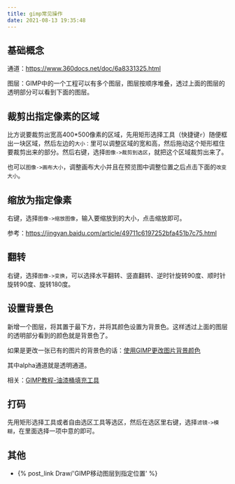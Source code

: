 ```yaml
---
title: gimp常见操作
date: 2021-08-13 19:35:48
---
```


## 基础概念

通道：<https://www.360docs.net/doc/6a8331325.html>

图层：GIMP中的一个工程可以有多个图层，图层按顺序堆叠，透过上面的图层的透明部分可以看到下面的图层。

## 裁剪出指定像素的区域

比方说要裁剪出宽高400*500像素的区域，先用矩形选择工具（快捷键`r`）随便框出一块区域，然后左边的`大小：`里可以调整区域的宽和高，然后拖动这个矩形框住要裁剪出来的部分。然后右键，选择`图像->裁剪到选区`，就把这个区域裁剪出来了。

也可以`图像->画布大小`，调整画布大小并且在预览图中调整位置之后点击下面的`改变大小`。

## 缩放为指定像素

右键，选择`图像->缩放图像`，输入要缩放到的大小，点击缩放即可。

参考：<https://jingyan.baidu.com/article/49711c6197252bfa451b7c75.html>

## 翻转

右键，选择`图像->变换`，可以选择水平翻转、竖直翻转、逆时针旋转90度、顺时针旋转90度、旋转180度。

## 设置背景色

新增一个图层，将其置于最下方，并将其颜色设置为背景色。这样透过上面的图层的透明部分看到的颜色就是背景色了。

如果是更改一张已有的图片的背景色的话：[使用GIMP更改图片背景颜色](https://zhuanlan.zhihu.com/p/521114600)

其中alpha通道就是透明通道。

相关：[GIMP教程-油漆桶填充工具](https://zhuanlan.zhihu.com/p/599601172)

## 打码

先用矩形选择工具或者自由选区工具等选区，然后在选区里右键，选择`滤镜->模糊`，在里面选择一项中意的即可。

## 其他

- {% post_link Draw/'GIMP移动图层到指定位置' %}
